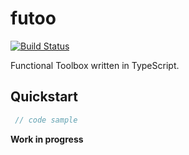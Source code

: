 # futoo
[![Build Status](https://travis-ci.org/martingreilinger/futoo.svg?branch=master)](https://travis-ci.org/martingreilinger/futoo)

Functional Toolbox written in TypeScript.

## Quickstart

```typescript
 // code sample
```

__Work in progress__
